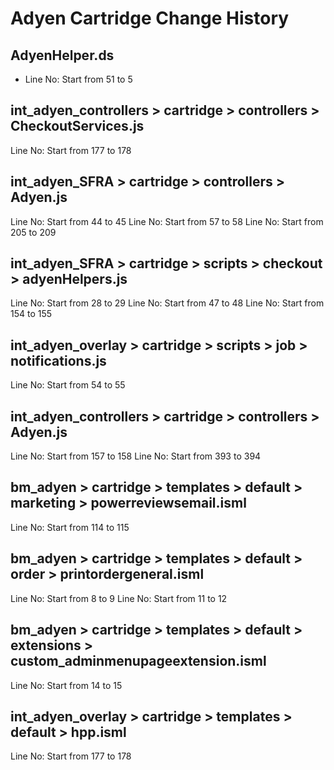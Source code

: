 # Adyen Cartridge Change History

## AdyenHelper.ds
- Line No: Start from 51 to 5

## int_adyen_controllers > cartridge > controllers > CheckoutServices.js
Line No: Start from 177 to 178

## int_adyen_SFRA > cartridge > controllers > Adyen.js
Line No: Start from 44 to 45
Line No: Start from 57 to 58
Line No: Start from 205 to 209

## int_adyen_SFRA > cartridge > scripts > checkout > adyenHelpers.js
Line No: Start from 28 to 29
Line No: Start from 47 to 48
Line No: Start from 154 to 155

## int_adyen_overlay > cartridge > scripts > job > notifications.js
Line No: Start from 54 to 55

## int_adyen_controllers > cartridge > controllers > Adyen.js
Line No: Start from 157 to 158
Line No: Start from 393 to 394

## bm_adyen > cartridge > templates > default > marketing > powerreviewsemail.isml
Line No: Start from 114 to 115

## bm_adyen > cartridge > templates > default > order > printordergeneral.isml
Line No: Start from 8 to 9
Line No: Start from 11 to 12

## bm_adyen > cartridge > templates > default > extensions > custom_adminmenupageextension.isml
Line No: Start from 14 to 15

## int_adyen_overlay > cartridge > templates > default > hpp.isml
Line No: Start from 177 to 178